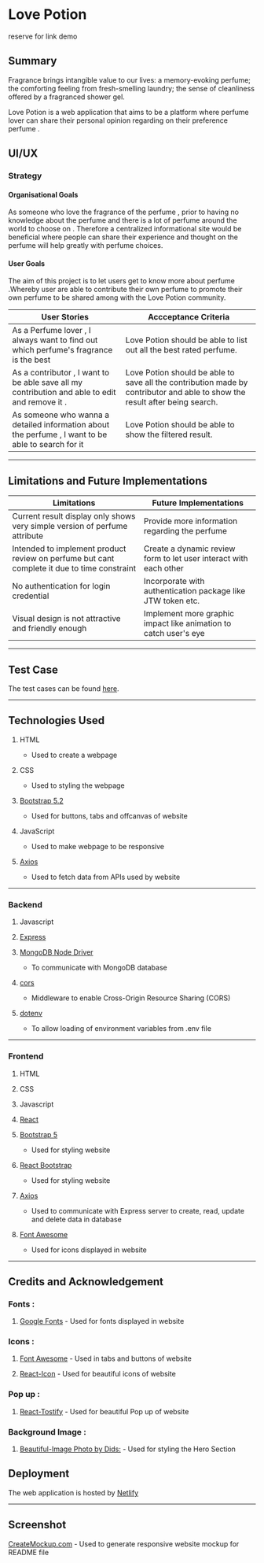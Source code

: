 # **Love Potion**

reserve for link demo

## Summary

Fragrance brings intangible value to our lives: a memory-evoking perfume; the comforting feeling from fresh-smelling laundry; the sense of cleanliness offered by a fragranced shower gel.

Love Potion is a web application that aims to be a platform where perfume lover can share their personal opinion regarding on their preference perfume .

## UI/UX

### Strategy

#### Organisational Goals

As someone who love the fragrance of the perfume , prior to having no knowledge about the perfume and there is a lot of perfume around the world to choose on . Therefore a centralized informational site would be beneficial where people can share their experience and thought on the perfume will help greatly with perfume choices.

#### User Goals

The aim of this project is to let users get to know more about perfume .Whereby user are able to contribute their own perfume to promote their own perfume to be shared among with the Love Potion community.

| User Stories                                                                                       | Accceptance Criteria                                                                                                        |
| -------------------------------------------------------------------------------------------------- | --------------------------------------------------------------------------------------------------------------------------- |
| As a Perfume lover , I always want to find out which perfume's fragrance is the best               | Love Potion should be able to list out all the best rated perfume.                                                          |
| As a contributor , I want to be able save all my contribution and able to edit and remove it .     | Love Potion should be able to save all the contribution made by contributor and able to show the result after being search. |
| As someone who wanna a detailed information about the perfume , I want to be able to search for it | Love Potion should be able to show the filtered result.                                                                     |

---

## Limitations and Future Implementations

| Limitations                                                                                 | Future Implementations                                            |
| ------------------------------------------------------------------------------------------- | ----------------------------------------------------------------- |
| Current result display only shows very simple version of perfume attribute                  | Provide more information regarding the perfume                    |
| Intended to implement product review on perfume but cant complete it due to time constraint | Create a dynamic review form to let user interact with each other |
| No authentication for login credential                                                      | Incorporate with authentication package like JTW token etc.       |
| Visual design is not attractive and friendly enough                                         | Implement more graphic impact like animation to catch user's eye  |

---

## Test Case

The test cases can be found [here](test-case/test-case.pdf).

---

## Technologies Used

1. HTML
   - Used to create a webpage
2. CSS

   - Used to styling the webpage

3. [Bootstrap 5.2](https://getbootstrap.com/docs/5.2/getting-started/introduction/)

   - Used for buttons, tabs and offcanvas of website

4. JavaScript

   - Used to make webpage to be responsive

5. [Axios](https://github.com/axios/axios)

   - Used to fetch data from APIs used by website

---

### Backend

1. Javascript

2. [Express](https://expressjs.com/)

3. [MongoDB Node Driver](https://www.mongodb.com/docs/drivers/node/current/)

   - To communicate with MongoDB database

4. [cors](https://www.npmjs.com/package/cors)

   - Middleware to enable Cross-Origin Resource Sharing (CORS)

5. [dotenv](https://www.npmjs.com/package/dotenv)
   - To allow loading of environment variables from .env file

---

### Frontend

1. HTML

2. CSS

3. Javascript

4. [React](https://reactjs.org/)

5. [Bootstrap 5](https://getbootstrap.com/docs/5.0/getting-started/introduction/)

   - Used for styling website

6. [React Bootstrap](https://react-bootstrap.github.io/)

   - Used for styling website

7. [Axios](https://github.com/axios/axios)

   - Used to communicate with Express server to create, read, update and delete data in database

8. [Font Awesome](https://fontawesome.com/)
   - Used for icons displayed in website

---

## Credits and Acknowledgement

### Fonts :

1. [Google Fonts](https://fonts.google.com/) - Used for fonts displayed in website

### Icons :

1. [Font Awesome](https://fontawesome.com/) - Used in tabs and buttons of website

2. [React-Icon](https://react-icons.github.io/react-icons/) - Used for beautiful icons of website

### Pop up :

1. [React-Tostify](https://fkhadra.github.io/react-toastify/introduction) - Used for beautiful Pop up of website

### Background Image :

1. [Beautiful-Image Photo by Dids:](https://www.pexels.com/photo/clear-glass-perfume-bottle-1190829/) - Used for styling the Hero Section

## Deployment

The web application is hosted by [Netlify](https://www.netlify.com/)

---

## Screenshot

[CreateMockup.com](https://www.createmockup.com/generate/) - Used to generate responsive website mockup for README file
